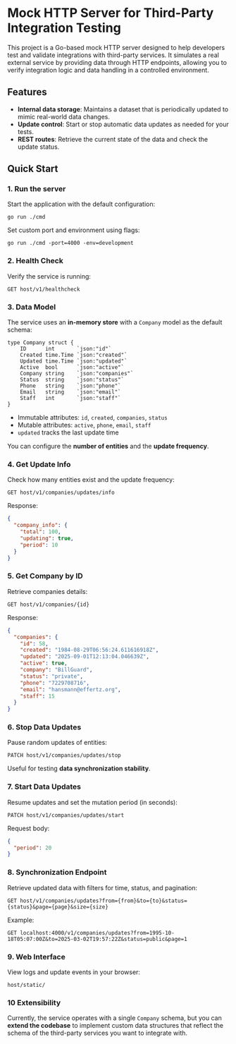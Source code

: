 # Mock HTTP Server for Third-Party Integration Testing

This project is a Go-based mock HTTP server designed to help developers test and validate integrations 
with third-party services. It simulates a real external service by providing data through HTTP endpoints, 
allowing you to verify integration logic and data handling in a controlled environment.

## Features
- __Internal data storage__: Maintains a dataset that is periodically updated to mimic real-world data changes.
- __Update control__: Start or stop automatic data updates as needed for your tests.
- __REST routes__: Retrieve the current state of the data and check the update status.


## Quick Start

### 1. Run the server
Start the application with the default configuration:
```
go run ./cmd
```
Set custom port and environment using flags:
```
go run ./cmd -port=4000 -env=development
```

### 2. Health Check
Verify the service is running:
```
GET host/v1/healthcheck
```

### 3. Data Model
The service uses an __in-memory store__ with a `Company` model as the default schema:
```
type Company struct {
	ID      int       `json:"id"`
	Created time.Time `json:"created"`
	Updated time.Time `json:"updated"`
	Active  bool      `json:"active"`
	Company string    `json:"companies"`
	Status  string    `json:"status"`
	Phone   string    `json:"phone"`
	Email   string    `json:"email"`
	Staff   int       `json:"staff"`
}
```
- Immutable attributes: `id`, `created`, `companies`, `status`
- Mutable attributes: `active`, `phone`, `email`, `staff`
- `updated` tracks the last update time

You can configure the __number of entities__ and the __update frequency__.

### 4. Get Update Info
Check how many entities exist and the update frequency:
```
GET host/v1/companies/updates/info
```
Response:
```json
{
  "company_info": {
    "total": 100,
    "updating": true,
    "period": 10
  }
}
```

### 5. Get Company by ID
Retrieve companies details:
```
GET host/v1/companies/{id}
```
Response:
```json
{
  "companies": {
    "id": 58,
    "created": "1984-08-29T06:56:24.611616918Z",
    "updated": "2025-09-01T12:13:04.046639Z",
    "active": true,
    "company": "BillGuard",
    "status": "private",
    "phone": "7229708716",
    "email": "hansmann@effertz.org",
    "staff": 15
  }
}
```
### 6. Stop Data Updates
Pause random updates of entities:
```
PATCH host/v1/companies/updates/stop
```
Useful for testing __data synchronization stability__.


### 7. Start Data Updates
Resume updates and set the mutation period (in seconds):
```
PATCH host/v1/companies/updates/start
```
Request body:
```json
{
  "period": 20
}
```

### 8. Synchronization Endpoint
Retrieve updated data with filters for time, status, and pagination:
```
GET host/v1/companies/updates?from={from}&to={to}&status={status}&page={page}&size={size}
```
Example:
```
GET localhost:4000/v1/companies/updates?from=1995-10-18T05:07:00Z&to=2025-03-02T19:57:22Z&status=public&page=1
```

### 9. Web Interface
View logs and update events in your browser:
```
host/static/
```

### 10 Extensibility
Currently, the service operates with a single `Company` schema, but you can __extend the codebase__ 
to implement custom data structures that reflect the schema of the third-party services you want to integrate with.
